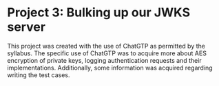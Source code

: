 # Project 3: Bulking up our JWKS server
This project was created with the use of ChatGTP as permitted by the syllabus. The specific use of ChatGTP was to acquire more about AES encryption of private keys, logging authentication requests and their implementations. Additionally, some information was acquired regarding writing the test cases.
